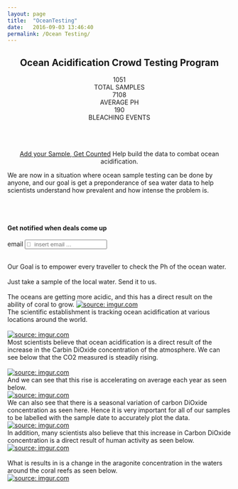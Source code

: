 ```yaml
---
layout: page
title:  "OceanTesting"
date:   2016-09-03 13:46:40
permalink: /Ocean Testing/
---
```


<div align="center">
     <h2>Ocean Acidification Crowd Testing Program</h2>
        
<div style="clear:both"></div>
<div id="talkbubble"><span class="count"> 1051</span><br>TOTAL SAMPLES</div>
<div id="talkbubble0"><span class="count">7108</span><br>AVERAGE PH</div>
<div id="talkbubble1"><span class="count">190</span><br>BLEACHING EVENTS</div>
<br/>
<br/>
<br/>
 </div>
 <p> </p>
<p>    
<div align="center">
<a class="linker" href="http://www.CRISTALjourneys.com/testing-details.md"  target="_blank">Add your Sample, Get Counted</a>
Help build the data to combat ocean acidification.
</div>
</p>

We are now in a situation where ocean sample testing can be done by anyone, and our goal is get a preponderance of sea water data to help scientists understand how prevalent and how intense the problem is.
<script>
$('.count').each(function () {
    $(this).prop('Counter',0).animate({
        Counter: $(this).text()
    }, {
        duration: 4000,
        easing: 'swing',
        step: function (now) {
            $(this).text(Math.ceil(now));
        }
    });
});
</script>
<br>
<br>
<p> </p>
<div id="formContent">
  <h4>Get notified when deals come up</h4>
  <form action="">
  <label for="emailAddress">email</label>
  <input type="text" class="fontAwesome" name="emailAddress" placeholder="&#xf0e0;  insert email ..." value="">
  </form>
  </div>
<br>
Our Goal is to empower every traveller to check the Ph of the ocean water. <br>
<br>
Just take a sample of the local water.  Send it to us.<br>
<br>
The oceans are getting more acidic, and this has a direct result on the ability of coral to grow. 
<a href="http://imgur.com/bBtZbAu"><img src="http://i.imgur.com/bBtZbAu.jpg" title="source: imgur.com" /></a>
<br>
The scientific establishment is tracking ocean acidification at various locations around the world.<br>
<br>
<a href="http://imgur.com/KQi641Z"><img src="http://i.imgur.com/KQi641Z.png" title="source: imgur.com" /></a>
<br>
Most scientists believe that ocean acidification is a direct result of the increase in the Carbin DiOxide concentration of the atmosphere. We can see below that the CO2 measured is steadily rising.<br>
<br>
<a href="http://imgur.com/3HRmhs7"><img src="http://i.imgur.com/3HRmhs7.png" title="source: imgur.com" /></a>
<br>
And we can see that this rise is accelerating on average each year as seen below.<br>
<a href="http://imgur.com/URVtWd4"><img src="http://i.imgur.com/URVtWd4.png" title="source: imgur.com" /></a>
<br>
We can also see that there is a seasonal variation of carbon DiOxide concentration as seen here. Hence it is very important for all of our samples to be labelled with the sample date to accurately plot the data.<br>
<a href="http://imgur.com/rRN307T"><img src="http://i.imgur.com/rRN307T.png" title="source: imgur.com" /></a>
<br>
In addition, many scientists also believe that this increase in Carbon DiOxide concentration is a direct result of human activity as seen below.<br>
<a href="http://imgur.com/zzSpSts"><img src="http://i.imgur.com/zzSpSts.png" title="source: imgur.com" /></a><br>
<br>
What is results in is a change in the aragonite concentration in the waters around the coral reefs as seen below.<br>
<a href="http://imgur.com/gG6fgna"><img src="http://i.imgur.com/gG6fgna.png" title="source: imgur.com" /></a>


